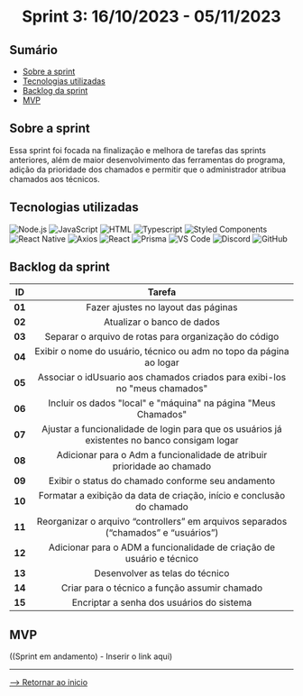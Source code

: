 <h1 align="center">Sprint 3: 16/10/2023 - 05/11/2023</h1>

## Sumário

- [Sobre a sprint](#Sobre-a-sprint)
- [Tecnologias utilizadas](#Tecnologias-utilizadas)
- [Backlog da sprint](#Backlog-da-sprint)
- [MVP](#MVP)


## Sobre a sprint

Essa sprint foi focada na finalização e melhora de tarefas das sprints anteriores, além de maior desenvolvimento das ferramentas do programa, adição da prioridade dos chamados e permitir que o administrador atribua chamados aos técnicos.

## Tecnologias utilizadas

<span id="tecnologias">
<img src="https://img.shields.io/badge/Node.Js-CED4DA?style=opensans&logo=nodedotjs&logoColor=white&color=blue" alt="Node.js" />
<img src="https://img.shields.io/badge/JavaScript-black?style=opensans&logo=javascript&logoColor=white&color=blue" alt="JavaScript" />
<img src="https://img.shields.io/badge/%3C%2F%3E_HTML%20-%20black?style=opensans&logo=html&logoColor=white&color=blue" alt ="HTML" />
<img src="https://img.shields.io/badge/TypeScript-CED4DA?style=opensans&logo=typescript&logoColor=white&color=blue" alt="Typescript" />
<img src="https://img.shields.io/badge/Styled_Components-CED4DA?opensans&logo=styled-components&logoColor=white&color=blue" alt="Styled Components" /> 
<img src="https://img.shields.io/badge/React_Native-CED4DA?opensans&logo=react&logoColor=white&color=blue" alt="React Native" /> 
<img src="https://img.shields.io/badge/Axios-CED4DA?opensans&logo=axios&logoColor=white&color=blue" alt="Axios" /> 
<img src="https://img.shields.io/badge/React-CED4DA?opensans&logo=react&logoColor=white&color=blue" alt="React" /> 
<img src="https://img.shields.io/badge/Prisma-CED4DA?opensans&logo=prisma&logoColor=white&color=blue" alt="Prisma" /> 
<img src="https://img.shields.io/badge/VS_Code-CED4DA?opensans&logo=visual%20studio%20code&logoColor=white&color=blue" alt="VS Code" />
<img src="https://img.shields.io/badge/Discord-CED4DA?opensans&logo=discord&logoColor=white&color=blue" alt="Discord" /> 
<img src="https://img.shields.io/badge/GitHub-CED4DA?opensans&logo=github&logoColor=whitek&color=blue" alt="GitHub" /> 


## Backlog da sprint

 ID | Tarefa |
|:--------------:  | :----------:|
| **01** | Fazer ajustes no layout das páginas |
| **02** | Atualizar o banco de dados |   
| **03** | Separar o arquivo de rotas para organização do código |  
| **04** | Exibir o nome do usuário, técnico ou adm no topo da página ao logar | 
| **05** | Associar o idUsuario aos chamados criados para exibi-los no "meus chamados" | 
| **06** | Incluir os dados "local" e "máquina" na página "Meus Chamados" |
| **07** | Ajustar a funcionalidade de login para que os usuários já existentes no banco consigam logar | 
| **08** | Adicionar para o Adm a funcionalidade de atribuir prioridade ao chamado |
| **09** | Exibir o status do chamado conforme seu andamento |
| **10** | Formatar a exibição da data de criação, início e conclusão do chamado |
| **11** | Reorganizar o arquivo “controllers” em arquivos separados (“chamados” e “usuários”) |
| **12** | Adicionar para o ADM a funcionalidade de criação de usuário e técnico |
| **13** | Desenvolver as telas do técnico |
| **14** | Criar para o técnico a função assumir chamado |
| **15** | Encriptar a senha dos usuários do sistema |

## MVP

((Sprint em andamento) - Inserir o link aqui)

<hr>

[--> Retornar ao inicio](#Sumário)
